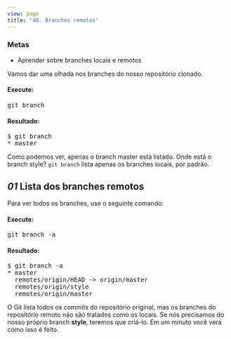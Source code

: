 ```yaml
---
view: page
title: "40. Branches remotos"
---
```


<h3>Metas</h3>

<ul><li>Aprender sobre branches locais e remotos</li></ul>

<p>Vamos dar uma olhada nos branches do nosso repositório clonado.</p>

<h4 class="h4-pre">Execute:</h4>

<pre class="instructions">git branch</pre>

<h4 class="h4-pre">Resultado:</h4>

<pre class="sample">$ git branch
* master</pre>

<p>Como podemos ver, apenas o branch master está listado. Onde está o branch style? <code>git branch</code> lista apenas os branches locais, por padrão.</p>
<h2><em>01</em> Lista dos branches remotos</h2>

<p>Para ver todos os branches, use o seguinte comando:</p>

<h4 class="h4-pre">Execute:</h4>

<pre class="instructions">git branch -a</pre>

<h4 class="h4-pre">Resultado:</h4>

<pre class="sample">$ git branch -a
* master
  remotes/origin/HEAD -&gt; origin/master
  remotes/origin/style
  remotes/origin/master</pre>

<p>O Git lista todos os commits do repositório original, mas os branches do repositório remoto não são tratados como os locais. Se nós precisamos do nosso próprio branch <strong>style</strong>, teremos que criá-lo. Em um minuto você verá como isso é feito.</p>
